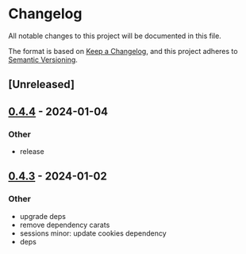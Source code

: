 # Changelog
All notable changes to this project will be documented in this file.

The format is based on [Keep a Changelog](https://keepachangelog.com/en/1.0.0/),
and this project adheres to [Semantic Versioning](https://semver.org/spec/v2.0.0.html).

## [Unreleased]

## [0.4.4](https://github.com/trillium-rs/trillium/compare/trillium-sessions-v0.4.3...trillium-sessions-v0.4.4) - 2024-01-04

### Other
- release

## [0.4.3](https://github.com/trillium-rs/trillium/compare/trillium-sessions-v0.4.2...trillium-sessions-v0.4.3) - 2024-01-02

### Other
- upgrade deps
- remove dependency carats
- sessions minor: update cookies dependency
- deps
